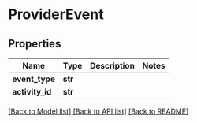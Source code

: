 # ProviderEvent

## Properties
Name | Type | Description | Notes
------------ | ------------- | ------------- | -------------
**event_type** | **str** |  | 
**activity_id** | **str** |  | 

[[Back to Model list]](../README.md#documentation-for-models) [[Back to API list]](../README.md#documentation-for-api-endpoints) [[Back to README]](../README.md)


